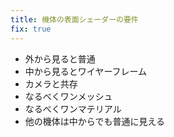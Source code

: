 ```yaml
---
title: 機体の表面シェーダーの要件
fix: true
---
```


* 外から見ると普通
* 中から見るとワイヤーフレーム
* カメラと共存
* なるべくワンメッシュ
* なるべくワンマテリアル
* 他の機体は中からでも普通に見える